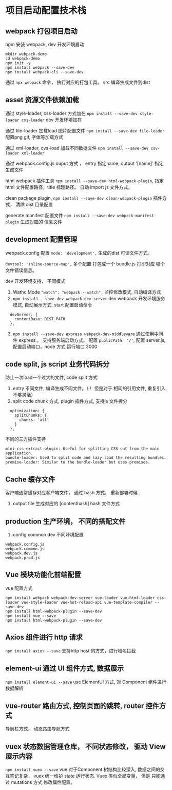# 项目启动配置技术栈

## webpack 打包项目启动

npm 安装 webpack, dev 开发环境启动 
```
mkdir webpack-demo
cd webpack-demo
npm init -y
npm install webpack --save-dev
npm install webpack-cli --save-dev
```

通过 ``` npx webpack ``` 命令， 执行对应的打包工具。 src 编译生成文件到dist

## asset 资源文件依赖加载

通过 style-loader, css-loader 方式加在 ``` npm install --save-dev style-loader css-loader ``` dev 开发环境加在

通过 file-loader 加载load 图片配置文件 ``` npm install --save-dev file-loader ``` 配置png gif, 字体等加载方式

通过 xml-loader, cvs-load 加载不同数据文件 ``` npm install --save-dev csv-loader xml-loader ```

通过 webpack.config.js ouput 方式 ， entry 指定name, output '[name]' 指定生成文件 

html webpack 插件工具 ``` npm install --save-dev html-webpack-plugin ```, 指定html 文件配置路径，title 标题路径。 自动 import js 文件方式。

clean package plugin, ``` npm install --save-dev clean-webpack-plugin ``` 插件方式， 清除 dist 目录配置

generate manifest 配置文件 ``` npm install --save-dev webpack-manifest-plugin ``` 生成对应的 信息文件

## development 配置管理

webpack.config 配置 ``` mode: 'development', ``` 生成的dist 可读文件方式。

``` devtool: 'inline-source-map', ``` 多个配置 打包成一个 bundle.js 打印对应 哪个文件错误信息。

dev 开发环境支持， 不同模式
1. Wathc Mode ``` "watch": "webpack --watch", ``` 监控修改模式, 自动编译方式
2. ``` npm install --save-dev webpack-dev-server ``` dev webpack 开发环境服务模式, 自动展示方式.  start 配置启动命令 ```  ```
```
  devServer: {
    contentBase: DIST_PATH
  },
```
3. ``` npm install --save-dev express webpack-dev-middleware ``` 通过使用中间件 express ， 支持服务端启动方式。 配置 ``` publicPath: '/' ```, 配置 server.js, 配置启动端口，node 方式 运行端口 3000

## code split, js script 业务代码拆分
防止一次load一个过大的文件, code split 方式
1. entry 不同文件, 编译生成不同文件。（！ 但是对于 相同的引用文件, 重复引入, 不够灵活）
2. split code chunk 方式, plugin 插件方式, 支持js 文件拆分
```
  optimization: {
    splitChunks: {
      chunks: 'all'
    }
  },
```
不同的三方插件支持
```
mini-css-extract-plugin: Useful for splitting CSS out from the main application.
bundle-loader: Used to split code and lazy load the resulting bundles.
promise-loader: Similar to the bundle-loader but uses promises.
```

## Cache 缓存文件
客户端通常缓存对应客户端文件， 通过 hash 方式， 重新部署时候
1. output file 生成对应的 [contenthash] hash 文件方式

## production 生产环境， 不同的搭配文件
1. config common dev 不同环境配置
```
webpack.config.js
webpack.common.js
webpack.dev.js
webpack.prod.js
```

## Vue 模块功能化前端配置
vue 配置方式
```
npm install webpack webpack-dev-server vue-loader vue-html-loader css-loader vue-style-loader vue-hot-reload-api vue-template-compiler --save-dev
npm install html-webpack-plugin --save-dev
npm install vue --save
npm install html-webpack-plugin --save-dev
```

## Axios 组件进行 http 请求
``` npm install axios --save ``` 支持http host 的方式，进行域名拦截

## element-ui 通过 UI 组件方式, 数据展示
``` npm install element-ui --save ``` use ElementUi 方式, 对 Component 组件进行数据解析

## vue-router 路由方式, 控制页面的跳转, router 控件方式
导航栏方式， 动态路由导航方式

## vuex 状态数据管理仓库， 不同状态修改， 驱动 View 展示内容
``` npm install vuex --save ```
vue 对于Component 树结构比较深入, 数据之间的交互笔记复杂， vuex 统一维护 state 运行状态.
Vuex 类似全局变量， 但是 只能通过 mutations 方式 修改属性配置。
